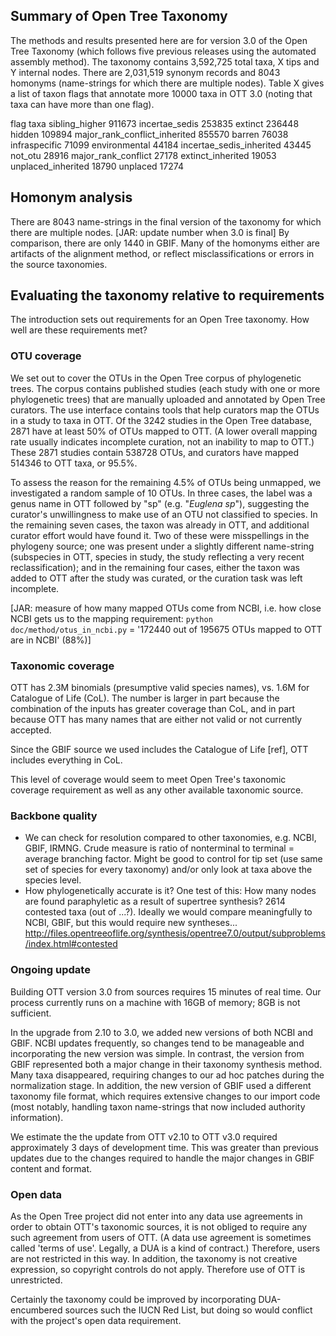 ## Summary of Open Tree Taxonomy

The methods and results presented here are for version 3.0 of the Open Tree Taxonomy (which follows five previous releases using the automated assembly method). The taxonomy contains 3,592,725 total taxa, X tips and Y internal nodes. There are 2,031,519 synonym records and 8043 homonyms (name-strings for which there are multiple nodes). Table X gives a list of taxon flags that annotate more 10000 taxa in OTT 3.0 (noting that taxa can have more than one flag).

flag  taxa
sibling_higher  911673
incertae_sedis  253835
extinct 236448
hidden  109894
major_rank_conflict_inherited 855570
barren  76038
infraspecific 71099
environmental 44184
incertae_sedis_inherited  43445
not_otu 28916
major_rank_conflict 27178
extinct_inherited 19053
unplaced_inherited  18790
unplaced  17274

## Homonym analysis

There are 8043 name-strings in the final version of the taxonomy for which there are
multiple nodes.  [JAR: update number when 3.0 is final]
By comparison, there are only 1440 in GBIF. Many of
the homonyms either are artifacts of the alignment method, or reflect
misclassifications or errors in the source taxonomies.

## Evaluating the taxonomy relative to requirements

The introduction sets out requirements for an Open Tree taxonomy.
How well are these requirements met?

### OTU coverage

We set out to cover the OTUs in the Open Tree corpus of phylogenetic trees. The
corpus contains published studies (each study with one or more phylogenetic
trees) that are manually uploaded and annotated by Open Tree curators. The use
interface contains tools that help curators map the OTUs in a study to taxa in
OTT. Of the 3242 studies in the Open Tree database, 2871 have at least 50% of
OTUs mapped to OTT.  (A lower overall mapping rate usually indicates incomplete
curation, not an inability to map to OTT.)  These 2871 studies contain 538728
OTUs, and curators have mapped 514346 to OTT taxa, or 95.5%.

To assess the reason for the remaining 4.5% of OTUs being unmapped, we
investigated a random sample of 10 OTUs.  In three cases, the label
was a genus name in OTT followed by "sp" (e.g. "_Euglena sp_"),
suggesting the curator's unwillingness to make use of an OTU not
classified to species.  In the remaining seven cases, the taxon was
already in OTT, and additional curator effort would have found it.
Two of these were misspellings in the phylogeny source; one was
present under a slightly different name-string (subspecies in OTT,
species in study, the study reflecting a very recent
reclassification); and in the remaining four cases, either the taxon
was added to OTT after the study was curated, or the curation task was
left incomplete.

[JAR: measure of how many mapped OTUs come from NCBI, i.e. how close NCBI
gets us to the mapping requirement: `python doc/method/otus_in_ncbi.py` =
'172440 out of 195675 OTUs mapped to OTT are in NCBI' (88%)]

### Taxonomic coverage

OTT has 2.3M binomials (presumptive valid species names), vs. 1.6M for
Catalogue of Life (CoL).  The number is larger in part because the
combination of the inputs has greater coverage than CoL, and in part
because OTT has many names that are either not valid or not currently
accepted.

Since the GBIF source we used includes the Catalogue of Life [ref],
OTT includes everything in CoL.

This level of coverage would seem to meet Open Tree's taxonomic
coverage requirement as well as any other available taxonomic source.

### Backbone quality

* We can check for resolution compared to other taxonomies, e.g. NCBI, GBIF,
  IRMNG.  Crude measure is ratio of
  nonterminal to terminal = average branching factor.  Might be good
  to control for tip set (use same set of species for every taxonomy)
  and/or only look at taxa above the species level.
* How phylogenetically accurate is it?  One test of this: How many
  nodes are found paraphyletic as a result of supertree synthesis?
  2614 contested taxa (out of ...?).  Ideally we would compare
  meaningfully to NCBI, GBIF, but this would require new syntheses...
  http://files.opentreeoflife.org/synthesis/opentree7.0/output/subproblems/index.html#contested

### Ongoing update

Building OTT version 3.0 from sources requires 15 minutes of real time. Our process currently runs on a machine with 16GB of memory; 8GB is not sufficient.

In the upgrade from 2.10 to 3.0, we added new versions of both NCBI
and GBIF. NCBI updates frequently, so changes tend to be manageable
and incorporating the new version was simple. In contrast, the
version from GBIF represented both a major change in their taxonomy
synthesis method. Many taxa disappeared, requiring changes to our ad
hoc patches during the normalization stage. In addition, the new
version of GBIF used a different taxonomy file format, which requires
extensive changes to our import code (most notably, handling taxon
name-strings that now included authority information).

We estimate the the update from OTT v2.10 to OTT v3.0 required approximately 3 days of development time. This was greater than previous updates due to the changes required to handle the major changes in GBIF content and format.  

### Open data

As the Open Tree project did not enter into any data use agreements
in order to obtain OTT's
taxonomic sources, it is not obliged to require any such agreement
from users of OTT.  (A data use agreement is sometimes called 'terms
of use'.  Legally, a DUA is a kind of contract.)
Therefore, users are not restricted in this way.
In addition, the taxonomy is not creative expression, so copyright
controls do not apply.  Therefore use of OTT is
unrestricted.

Certainly the taxonomy could be improved by incorporating DUA-encumbered
sources such the IUCN Red List, but doing so would conflict with the
project's open data requirement.
